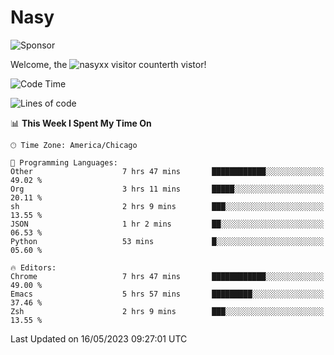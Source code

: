 # Nasy

<!--
<p align="center">
<img height="200" src="https://github-readme-stats.vercel.app/api?username=nasyxx&count_private=true&show_icons=true&theme=dracula&include_all_commits=true"/>
<img height="200" src="https://github-readme-stats.vercel.app/api/top-langs/?username=nasyxx&theme=dracula&hide=html,jupyter+notebook&count_private=true&show_icons=true"/>
</p>

  
----------------
-->

![Sponsor](https://img.shields.io/static/v1.svg?label=Sponsor&message=%E2%9D%A4&logo=GitHub&style=flat&color=pink)
 
Welcome, the ![nasyxx visitor counter](https://count.getloli.com/get/@nasyxx?theme=rule34)th vistor!
 
<!--START_SECTION:waka-->
![Code Time](http://img.shields.io/badge/Code%20Time-3%2C518%20hrs%2035%20mins-blue)

![Lines of code](https://img.shields.io/badge/From%20Hello%20World%20I%27ve%20Written-6.2%20million%20lines%20of%20code-blue)

📊 **This Week I Spent My Time On** 

```text
🕑︎ Time Zone: America/Chicago

💬 Programming Languages: 
Other                    7 hrs 47 mins       ████████████░░░░░░░░░░░░░   49.02 % 
Org                      3 hrs 11 mins       █████░░░░░░░░░░░░░░░░░░░░   20.11 % 
sh                       2 hrs 9 mins        ███░░░░░░░░░░░░░░░░░░░░░░   13.55 % 
JSON                     1 hr 2 mins         ██░░░░░░░░░░░░░░░░░░░░░░░   06.53 % 
Python                   53 mins             █░░░░░░░░░░░░░░░░░░░░░░░░   05.60 % 

🔥 Editors: 
Chrome                   7 hrs 47 mins       ████████████░░░░░░░░░░░░░   49.00 % 
Emacs                    5 hrs 57 mins       █████████░░░░░░░░░░░░░░░░   37.46 % 
Zsh                      2 hrs 9 mins        ███░░░░░░░░░░░░░░░░░░░░░░   13.55 % 
```


 Last Updated on 16/05/2023 09:27:01 UTC
<!--END_SECTION:waka-->

<!-- ![visitors](https://visitor-badge.laobi.icu/badge?page_id=nasyxx.nasyxx) -->
